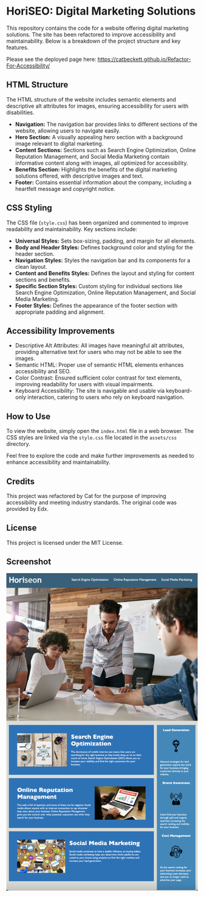 # HoriSEO: Digital Marketing Solutions

This repository contains the code for a website offering digital marketing solutions. The site has been refactored to improve accessibility and maintainability. Below is a breakdown of the project structure and key features. 

Please see the deployed page here: https://catbeckett.github.io/Refactor-For-Accessibility/ 

## HTML Structure

The HTML structure of the website includes semantic elements and descriptive alt attributes for images, ensuring accessibility for users with disabilities.

- **Navigation:** The navigation bar provides links to different sections of the website, allowing users to navigate easily.
- **Hero Section:** A visually appealing hero section with a background image relevant to digital marketing.
- **Content Sections:** Sections such as Search Engine Optimization, Online Reputation Management, and Social Media Marketing contain informative content along with images, all optimized for accessibility.
- **Benefits Section:** Highlights the benefits of the digital marketing solutions offered, with descriptive images and text.
- **Footer:** Contains essential information about the company, including a heartfelt message and copyright notice.

## CSS Styling

The CSS file (`style.css`) has been organized and commented to improve readability and maintainability. Key sections include:

- **Universal Styles:** Sets box-sizing, padding, and margin for all elements.
- **Body and Header Styles:** Defines background color and styling for the header section.
- **Navigation Styles:** Styles the navigation bar and its components for a clean layout.
- **Content and Benefits Styles:** Defines the layout and styling for content sections and benefits.
- **Specific Section Styles:** Custom styling for individual sections like Search Engine Optimization, Online Reputation Management, and Social Media Marketing.
- **Footer Styles:** Defines the appearance of the footer section with appropriate padding and alignment.

## Accessibility Improvements

- Descriptive Alt Attributes: All images have meaningful alt attributes, providing alternative text for users who may not be able to see the images.
- Semantic HTML: Proper use of semantic HTML elements enhances accessibility and SEO.
- Color Contrast: Ensured sufficient color contrast for text elements, improving readability for users with visual impairments.
- Keyboard Accessibility: The site is navigable and usable via keyboard-only interaction, catering to users who rely on keyboard navigation.

## How to Use

To view the website, simply open the `index.html` file in a web browser. The CSS styles are linked via the `style.css` file located in the `assets/css` directory.

Feel free to explore the code and make further improvements as needed to enhance accessibility and maintainability.

## Credits

This project was refactored by Cat for the purpose of improving accessibility and meeting industry standards. The original code was provided by Edx.

## License

This project is licensed under the MIT License.


## Screenshot
![screenshot](assets/images/screenshot.png)

